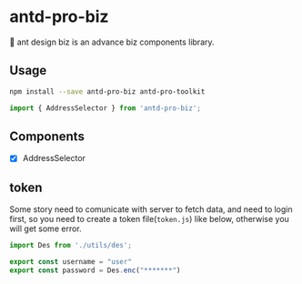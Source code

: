 # antd-pro-biz
🐜 ant design biz is an advance biz components library.

## Usage

```bash
npm install --save antd-pro-biz antd-pro-toolkit
```

```javascript
import { AddressSelector } from 'antd-pro-biz';
```

## Components

- [x] AddressSelector

## token
Some story need to comunicate with server to fetch data, and need to login first, so you need to create a token file(`token.js`) like below, otherwise you will get some error.

``` javascript
import Des from './utils/des';

export const username = "user"
export const password = Des.enc("*******")
```
